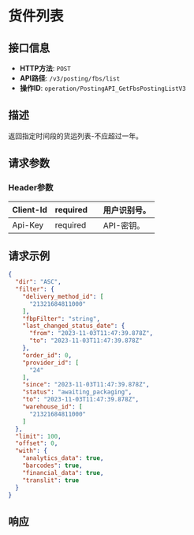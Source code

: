 # 货件列表

## 接口信息

- **HTTP方法**: `POST`
- **API路径**: `/v3/posting/fbs/list`
- **操作ID**: `operation/PostingAPI_GetFbsPostingListV3`

## 描述

返回指定时间段的货运列表-不应超过一年。

## 请求参数

### Header参数

| Client-Id | required |  | 用户识别号。 |
|---|---|---|---|
| Api-Key | required |  | API-密钥。 |

## 请求示例

```json
{
  "dir": "ASC",
  "filter": {
    "delivery_method_id": [
      "21321684811000"
    ],
    "fbpFilter": "string",
    "last_changed_status_date": {
      "from": "2023-11-03T11:47:39.878Z",
      "to": "2023-11-03T11:47:39.878Z"
    },
    "order_id": 0,
    "provider_id": [
      "24"
    ],
    "since": "2023-11-03T11:47:39.878Z",
    "status": "awaiting_packaging",
    "to": "2023-11-03T11:47:39.878Z",
    "warehouse_id": [
      "21321684811000"
    ]
  },
  "limit": 100,
  "offset": 0,
  "with": {
    "analytics_data": true,
    "barcodes": true,
    "financial_data": true,
    "translit": true
  }
}
```

## 响应
